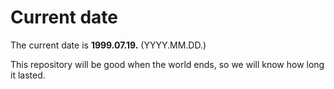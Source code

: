 # Current date

The current date is **1999.07.19.** (YYYY.MM.DD.)

This repository will be good when the world ends, so we will know how long it lasted.
